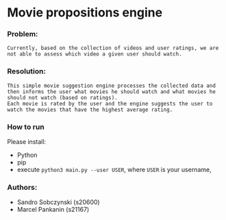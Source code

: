 # Movie propositions engine
### Problem:
```
Currently, based on the collection of videos and user ratings, we are not able to assess which video a given user should watch.
```

### Resolution:
```
This simple movie suggestion engine processes the collected data and then informs the user what movies he should watch and what movies he should not watch (based on ratings).
Each movie is rated by the user and the engine suggests the user to watch the movies that have the highest average rating.
```

### How to run
Please install:
- Python
- pip
- execute `python3 main.py --user USER`, where `USER` is your username, 

### Authors: 
- Sandro Sobczynski (s20600)
- Marcel Pankanin (s21167)
